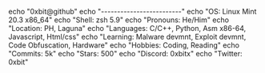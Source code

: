 echo "0xbit@github"
echo "-------------------------"
echo "OS: Linux Mint 20.3 x86_64"
echo "Shell: zsh 5.9"
echo "Pronouns: He/Him"
echo "Location: PH, Laguna"
echo "Languages: C/C++, Python, Asm x86-64, Javascript, Html/css"
echo "Learning: Malware devmnt, Exploit devmnt, Code Obfuscation, Hardware"
echo "Hobbies: Coding, Reading"
echo "Commits: 5k"
echo "Stars: 500"
echo "Discord: 0xbitx"
echo "Twitter: 0xbit"
